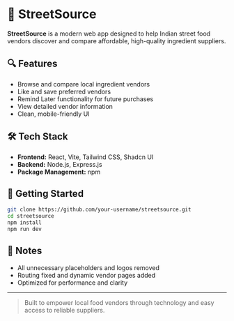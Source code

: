 # 🛒 StreetSource

**StreetSource** is a modern web app designed to help Indian street food vendors discover and compare affordable, high-quality ingredient suppliers.

## 🔍 Features

- Browse and compare local ingredient vendors
- Like and save preferred vendors
- Remind Later functionality for future purchases
- View detailed vendor information
- Clean, mobile-friendly UI

## 🛠️ Tech Stack

- **Frontend:** React, Vite, Tailwind CSS, Shadcn UI
- **Backend:** Node.js, Express.js
- **Package Management:** npm

## 🚀 Getting Started

```bash
git clone https://github.com/your-username/streetsource.git
cd streetsource
npm install
npm run dev
```

## 📌 Notes

- All unnecessary placeholders and logos removed
- Routing fixed and dynamic vendor pages added
- Optimized for performance and clarity

---

> Built to empower local food vendors through technology and easy access to reliable suppliers.
